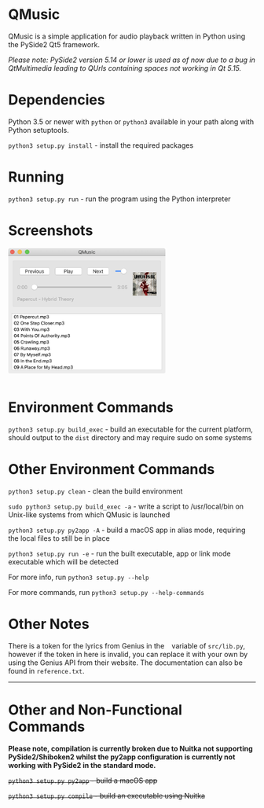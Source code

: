 # QMusic

QMusic is a simple application for audio playback written in Python using the PySide2 Qt5 framework.

*Please note: PySide2 version 5.14 or lower is used as of now due to a bug in QtMultimedia leading to QUrls containing spaces not working in Qt 5.15.*


# Dependencies

Python 3.5 or newer with `python` or `python3` available in your path along with Python setuptools.

`python3 setup.py install` - install the required packages


# Running

`python3 setup.py run` - run the program using the Python interpreter


# Screenshots

<img src="resources/documentation/screenshot.png" width=320 style="border-radius: 4px; margin-bottom: 10px"/>


# Environment Commands

`python3 setup.py build_exec` - build an executable for the current platform, should output to the `dist` directory and may require sudo on some systems


# Other Environment Commands

`python3 setup.py clean` - clean the build environment

`sudo python3 setup.py build_exec -a` - write a script to /usr/local/bin on Unix-like systems from which QMusic is launched

`python3 setup.py py2app -A` - build a macOS app in alias mode, requiring the local files to still be in place

`python3 setup.py run -e` - run the built executable, app or link mode executable which will be detected

For more info, run `python3 setup.py --help`

For more commands, run `python3 setup.py --help-commands`


# Other Notes

There is a token for the lyrics from Genius in the ` ` variable of `src/lib.py`, however if the token in here is invalid, you can replace it with your own by using the Genius API from their website. The documentation can also be found in `reference.txt`.

_______________________

# Other and Non-Functional Commands

**Please note, compilation is currently broken due to Nuitka not supporting PySide2/Shiboken2 whilst the py2app configuration is currently not working with PySide2 in the standard mode.**

~~`python3 setup.py py2app` - build a macOS app~~

~~`python3 setup.py compile` - build an executable using Nuitka~~
